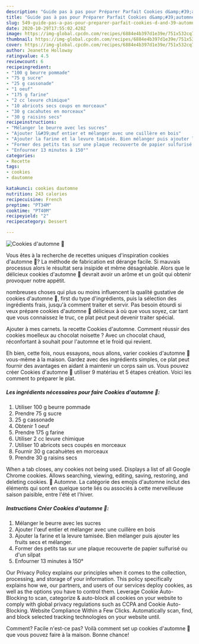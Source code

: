 ```yaml
---
description: "Guide pas à pas pour Préparer Parfait Cookies d&amp;#39;automne 🍁"
title: "Guide pas à pas pour Préparer Parfait Cookies d&amp;#39;automne 🍁"
slug: 549-guide-pas-a-pas-pour-preparer-parfait-cookies-d-and-39-automne
date: 2020-10-29T17:55:02.428Z
image: https://img-global.cpcdn.com/recipes/6884e4b397d1e39e/751x532cq70/cookies-dautomne-🍁-photo-principale-de-la-recette.jpg
thumbnail: https://img-global.cpcdn.com/recipes/6884e4b397d1e39e/751x532cq70/cookies-dautomne-🍁-photo-principale-de-la-recette.jpg
cover: https://img-global.cpcdn.com/recipes/6884e4b397d1e39e/751x532cq70/cookies-dautomne-🍁-photo-principale-de-la-recette.jpg
author: Jeanette Holloway
ratingvalue: 4.5
reviewcount: 6
recipeingredient:
- "100 g beurre pommade"
- "75 g sucre"
- "25 g cassonade"
- "1 oeuf"
- "175 g farine"
- "2 cc levure chimique"
- "10 abricots secs coups en morceaux"
- "30 g cacahutes en morceaux"
- "30 g raisins secs"
recipeinstructions:
- "Mélanger le beurre avec les sucres"
- "Ajouter l&#39;œuf entier et mélanger avec une cuillère en bois"
- "Ajouter la farine et la levure tamisée. Bien mélanger puis ajouter les fruits secs et mélanger."
- "Former des petits tas sur une plaque recouverte de papier sulfurisé ou d&#39;un silpat"
- "Enfourner 13 minutes à 150°"
categories:
- Recette
tags:
- cookies
- dautomne

katakunci: cookies dautomne 
nutrition: 243 calories
recipecuisine: French
preptime: "PT34M"
cooktime: "PT40M"
recipeyield: "2"
recipecategory: Dessert

---
```



![Cookies d&#39;automne 🍁](https://img-global.cpcdn.com/recipes/6884e4b397d1e39e/751x532cq70/cookies-dautomne-🍁-photo-principale-de-la-recette.jpg)

Vous êtes à la recherche de recettes uniques d'inspiration cookies d&#39;automne 🍁? La méthode de fabrication est dérange facile. Si mauvais processus alors le résultat sera insipide et même désagréable. Alors que le délicieux cookies d&#39;automne 🍁 devrait avoir un arôme et un goût qui obtenir provoquer notre appétit.

nombreuses choses qui plus ou moins influencent la qualité gustative de cookies d&#39;automne 🍁, first du type d'ingrédients, puis la sélection des ingrédients frais, jusqu'à comment traiter et servir. Pas besoin étourdi si veux prépare cookies d&#39;automne 🍁 délicieux à où que vous soyez, car tant que vous connaissez le truc, ce plat peut peut devenir traiter spécial.

Ajouter à mes carnets. la recette Cookies d&#39;automne. Comment réussir des cookies moelleux au chocolat noisette ? Avec un chocolat chaud, réconfortant à souhait pour l&#39;automne et le froid qui revient.


Eh bien, cette fois, nous essayons, nous allons, varier cookies d&#39;automne 🍁 vous-même à la maison. Gardez avec des ingrédients simples, ce plat peut fournir des avantages en aidant à maintenir un corps sain us. Vous pouvez créer Cookies d&#39;automne 🍁 utiliser 9 matériau et 5 étapes création. Voici les comment to préparer le plat.

<!--inarticleads1-->

##### Les ingrédients nécessaires pour faire Cookies d&#39;automne 🍁:

1. Utiliser 100 g beurre pommade
1. Prendre 75 g sucre
1.  25 g cassonade
1. Obtenir 1 oeuf
1. Prendre 175 g farine
1. Utiliser 2 cc levure chimique
1. Utiliser 10 abricots secs coupés en morceaux
1. Fournir 30 g cacahuètes en morceaux
1. Prendre 30 g raisins secs


When a tab closes, any cookies not being used. Displays a list of all Google Chrome cookies. Allows searching, viewing, editing, saving, restoring, and deleting cookies. 🍁 Automne. La catégorie des emojis d&#39;automne inclut des éléments qui sont en quelque sorte liés ou associés à cette merveilleuse saison paisible, entre l&#39;été et l&#39;hiver. 

<!--inarticleads2-->

##### Instructions Créer Cookies d&#39;automne 🍁:

1. Mélanger le beurre avec les sucres
1. Ajouter l&#39;œuf entier et mélanger avec une cuillère en bois
1. Ajouter la farine et la levure tamisée. Bien mélanger puis ajouter les fruits secs et mélanger.
1. Former des petits tas sur une plaque recouverte de papier sulfurisé ou d&#39;un silpat
1. Enfourner 13 minutes à 150°


Our Privacy Policy explains our principles when it comes to the collection, processing, and storage of your information. This policy specifically explains how we, our partners, and users of our services deploy cookies, as well as the options you have to control them. Leverage Cookie Auto-Blocking to scan, categorize &amp; auto-block all cookies on your website to comply with global privacy regulations such as CCPA and Cookie Auto-Blocking. Website Compliance Within a Few Clicks. Automatically scan, find, and block selected tracking technologies on your website until. 


Comment? Facile n'est-ce pas? Voilà comment set up cookies d&#39;automne 🍁 que vous pouvez faire à la maison. Bonne chance!
